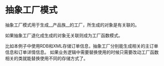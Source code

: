 # 抽象工厂模式

抽象工厂模式用于生成__产品族__的工厂，所生成的对象是有关联的。

如果抽象工厂退化成生成的对象无关联则成为工厂函数模式。

比如本例子中使用RDB和XML存储订单信息，抽象工厂分别能生成相关的主订单信息和订单详情信息。
如果业务逻辑中需要替换使用的时候只需要改动工厂函数相关的类就能替换使用不同的存储方式了。

